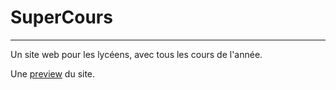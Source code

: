 # SuperCours
---
Un site web pour les lycéens, avec tous les cours de l'année.

Une [preview](https://regolithiii.github.com/SuperCours)  du site.
